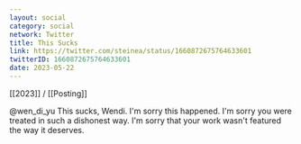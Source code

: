 ```yaml
---
layout: social
category: social
network: Twitter
title: This Sucks
link: https://twitter.com/steinea/status/1660872675764633601
twitterID: 1660872675764633601
date: 2023-05-22
---
```


[[2023]] / [[Posting]]

@wen_di_yu This sucks, Wendi. I'm sorry this happened. I'm sorry you were treated in such a dishonest way. I'm sorry that your work wasn't featured the way it deserves.
